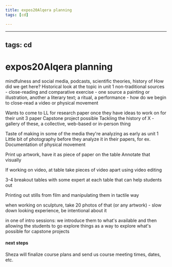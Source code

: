 ```yaml
---
title: expos20Alqera planning
tags: [cd]

---
```


---
tags: cd
---
# expos20Alqera planning

mindfulness and social media, podcasts, scientific theories, history of
How did we get here?
Historical look at the topic in unit 1
non-traditional sources - close-reading and comparative exercise - one source a painting or illustration, another a literary text; a ritual, a performance - how do we begin to close-read a video or physical movement

Wants to come to LL for research paper once they have ideas to work on for their unit 3 paper
Capstone project possible 
Tackling the history of X - gallery of these, a collective, web-based or in-person thing


Taste of making in some of the media they're analyzing as early as unit 1
Little bit of photography before they analyze it in their papers, for ex.
Documentation of physical movement

Print up artwork, have it as piece of paper on the table
Annotate that visually

If working on video, at table take pieces of video apart using video editing

3-4 breakout tables with some expert at each table that can help students out

Printing out stills from film and manipulating them in tactile way 

when working on sculpture, take 20 photos of that (or any artwork) - slow down looking experience, be intentional about it

in one of intro sessions: we introduce them to what's available and then allowing the students to go explore things as a way to explore what's possible for capstone projects 

#### next steps
Sheza will finalize course plans and send us course meeting times, dates, etc.


